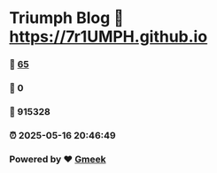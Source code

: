# Triumph Blog :link: https://7r1UMPH.github.io 
### :page_facing_up: [65](https://7r1UMPH.github.io/tag.html) 
### :speech_balloon: 0 
### :hibiscus: 915328 
### :alarm_clock: 2025-05-16 20:46:49 
### Powered by :heart: [Gmeek](https://github.com/Meekdai/Gmeek)
